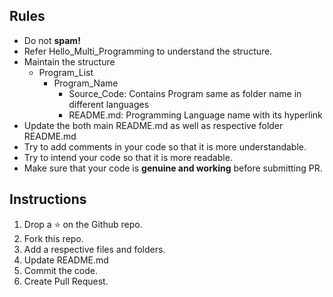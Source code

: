 ## Rules
* Do not <b>spam!</b>
* Refer Hello_Multi_Programming to understand the structure.
* Maintain the structure 
  - Program_List
    - Program_Name
      - Source_Code: Contains Program same as folder name in different languages
      - README.md: Programming Language name with its hyperlink
* Update the both main README.md as well as respective folder README.md
* Try to add comments in your code so that it is more understandable.
* Try to intend your code so that it is more readable.
* Make sure that your code is **genuine and working** before submitting PR.

## Instructions
1. Drop a ⭐ on the Github repo.
2. Fork this repo.
3. Add a respective files and folders.
4. Update README.md
5. Commit the code.
6. Create Pull Request.
